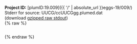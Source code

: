 **Project ID:** [plumID:19.009]({{ '/' | absolute_url }}eggs-19/009/)  
Stderr for source:  UUCG/ccUUCGgg.plumed.dat   
(download [gzipped raw stdout](ccUUCGgg.plumed.dat.plumed.stdout.txt.gz))  
{% raw %}
<pre>
</pre>
{% endraw %}
